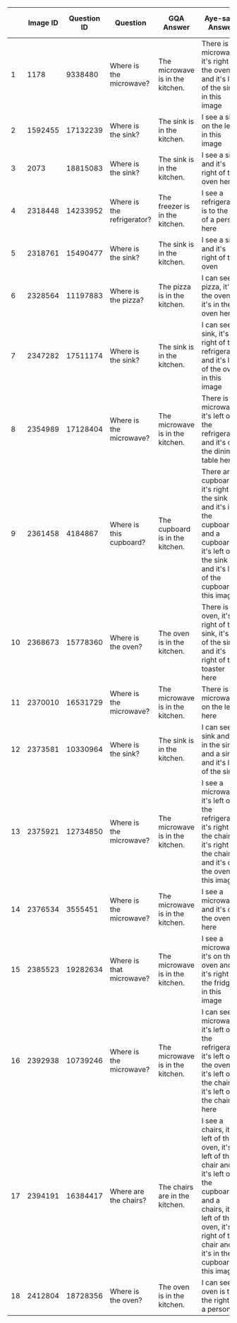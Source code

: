 |    | Image ID | Question ID | Question                   | GQA Answer                       | Aye-saac Answer                                                                                                                                                                                     | Pythia Top Answer | HieCoAtt Top Answer |
|----|----------|-------------|----------------------------|----------------------------------|-----------------------------------------------------------------------------------------------------------------------------------------------------------------------------------------------------|-------------------|---------------------|
| 1  | 1178     | 9338480     | Where is the microwave?    | The microwave is in the kitchen. | There is a microwave,  it's right of the oven and it's left of the sink in this image                                                                                                               | counter           | counter             |
| 2  | 1592455  | 17132239    | Where is the sink?         | The sink is in the kitchen.      | I see a sink on the left in this image                                                                                                                                                              | kitchen           | table               |
| 3  | 2073     | 18815083    | Where is the sink?         | The sink is in the kitchen.      | I see a sink and it's right of the oven here                                                                                                                                                        | counter           | kitchen             |
| 4  | 2318448  | 14233952    | Where is the refrigerator? | The freezer is in the kitchen.   | I see a refrigerator is to the left of a person here                                                                                                                                                | kitchen           | counter             |
| 5  | 2318761  | 15490477    | Where is the sink?         | The sink is in the kitchen.      | I see a sink and it's right of the oven                                                                                                                                                             | kitchen           | kitchen             |
| 6  | 2328564  | 11197883    | Where is the pizza?        | The pizza is in the kitchen.     | I can see a pizza,  it's in the oven,  it's in the oven here                                                                                                                                        | oven              | oven                |
| 7  | 2347282  | 17511174    | Where is the sink?         | The sink is in the kitchen.      | I can see a sink,  it's right of the refrigerator and it's left of the oven in this image                                                                                                           | kitchen           | kitchen             |
| 8  | 2354989  | 17128404    | Where is the microwave?    | The microwave is in the kitchen. | There is a microwave,  it's left of the refrigerator and it's on the dining table here                                                                                                              | counter           | on plate            |
| 9  | 2361458  | 4184867     | Where is this cupboard?    | The cupboard is in the kitchen.  | There are a cupboard,  it's right of the sink and it's in the cupboard and a cupboard,  it's left of the sink and it's left of the cupboard in this image                                           | kitchen           | counter             |
| 10 | 2368673  | 15778360    | Where is the oven?         | The oven is in the kitchen.      | There is a oven,  it's right of the sink,  it's left of the sink and it's right of the toaster here                                                                                                 | kitchen           | counter             |
| 11 | 2370010  | 16531729    | Where is the microwave?    | The microwave is in the kitchen. | There is a microwave on the left here                                                                                                                                                               | above stove       | counter             |
| 12 | 2373581  | 10330964    | Where is the sink?         | The sink is in the kitchen.      | I can see a sink and it's in the sink and a sink and it's left of the sink                                                                                                                          | kitchen           | kitchen             |
| 13 | 2375921  | 12734850    | Where is the microwave?    | The microwave is in the kitchen. | I see a microwave,  it's left of the refrigerator,  it's right of the chair,  it's right of the chair and it's on the oven in this image                                                            | above stove       | counter             |
| 14 | 2376534  | 3555451     | Where is the microwave?    | The microwave is in the kitchen. | I see a microwave and it's on the oven here                                                                                                                                                         | above stove       | kitchen             |
| 15 | 2385523  | 19282634    | Where is that microwave?   | The microwave is in the kitchen. | I see a microwave,  it's on the oven and it's right of the fridge in this image                                                                                                                     | above stove       | counter             |
| 16 | 2392938  | 10739246    | Where is the microwave?    | The microwave is in the kitchen. | I can see a microwave,  it's left of the refrigerator,  it's left of the oven,  it's left of the chair,  it's left of the chair here                                                                | counter           | kitchen             |
| 17 | 2394191  | 16384417    | Where are the chairs?      | The chairs are in the kitchen.   | I see a chairs,  it's left of the oven,  it's left of the chair and it's left of the cupboard and a chairs,  it's left of the oven,  it's right of the chair and it's in the cupboard in this image | background        | shelf               |
| 18 | 2412804  | 18728356    | Where is the oven?         | The oven is in the kitchen.      | I can see a oven is to the right of a person                                                                                                                                                        | kitchen           | kitchen             |

